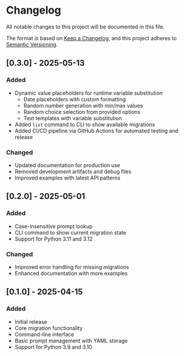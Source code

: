 # Changelog

All notable changes to this project will be documented in this file.

The format is based on [Keep a Changelog](https://keepachangelog.com/en/1.0.0/),
and this project adheres to [Semantic Versioning](https://semver.org/spec/v2.0.0.html).

## [0.3.0] - 2025-05-13

### Added
- Dynamic value placeholders for runtime variable substitution
  - Date placeholders with custom formatting 
  - Random number generation with min/max values
  - Random choice selection from provided options
  - Text templates with variable substitution
- Added `list` command to CLI to show available migrations
- Added CI/CD pipeline via GitHub Actions for automated testing and release

### Changed
- Updated documentation for production use
- Removed development artifacts and debug files
- Improved examples with latest API patterns

## [0.2.0] - 2025-05-01

### Added
- Case-insensitive prompt lookup
- CLI command to show current migration state
- Support for Python 3.11 and 3.12

### Changed
- Improved error handling for missing migrations
- Enhanced documentation with more examples

## [0.1.0] - 2025-04-15

### Added
- Initial release
- Core migration functionality 
- Command-line interface
- Basic prompt management with YAML storage
- Support for Python 3.9 and 3.10

